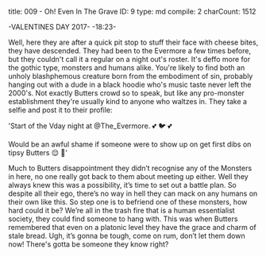 title:          009 - Oh! Even In The Grave
ID:             9
type:           md
compile:        2
charCount:      1512


-VALENTINES DAY 2017-
-18:23-

Well, here they are after a quick pit stop to stuff their face with cheese bites, they have descended. They had been to the Evermore a few times before, but they couldn't call it a regular on a night out's roster. It's deffo more for the gothic type, monsters and humans alike. You're likely to find both an unholy blashphemous creature born from the embodiment of sin, probably hanging out with a dude in a black hoodie who's music taste never left the 2000's. Not exactly Butters crowd so to speak, but like any pro-monster establishment they're usually kind to anyone who waltzes in. They take a selfie and post it to their profile:

'Start of the Vday night at @The_Evermore. 💕 🐦 💕

Would be an awful shame if someone were to show up on get first dibs on tipsy Butters 😌 🍻'

Much to Butters disappointment they didn’t recognise any of the Monsters in here, no one really got back to them about meeting up either. Well they always knew this was a possibility, it’s time to set out a battle plan. So despite all their ego, there’s no way in hell they can mack on any humans on their own like this. So step one is to befriend one of these monsters, how hard could it be? We’re all in the trash fire that is a human essentialist society, they could find someone to hang with. This was when Butters remembered that even on a platonic level they have the grace and charm of stale bread. Ugh, it’s gonna be tough, come on rum, don’t let them down now! There's gotta be someone they know right?
